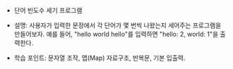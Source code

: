 - 단어 빈도수 세기 프로그램

- 설명: 사용자가 입력한 문장에서 각 단어가 몇 번씩 나왔는지 세어주는 프로그램을 만들어보자. 예를 들어, "hello world hello"를 입력하면 "hello: 2, world: 1"을 출력한다.

- 학습 포인트: 문자열 조작, 맵(Map) 자료구조, 반복문, 기본 입출력.